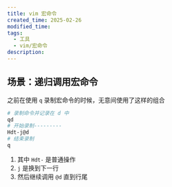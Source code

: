 ```yaml
---
title: vim 宏命令
created_time: 2025-02-26
modified_time: 
tags:
  - 工具
  - vim/宏命令
description: 
---
```


## 场景：递归调用宏命令

之前在使用 `q` 录制宏命令的时候，无意间使用了这样的组合

```sh
# 录制命令并记录在 d 中
qd
# 开始录制---------
Hdt-j@d
# 结束录制
q
```

1. 其中 `Hdt-` 是普通操作
2. `j` 是换到下一行
3. 然后继续调用 `@d` 直到行尾
